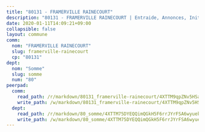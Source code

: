 ```yaml
---
title: "80131 - FRAMERVILLE RAINECOURT"
description: "80131 - FRAMERVILLE RAINECOURT | Entraide, Annonces, Initiatives"
date: 2020-01-11T14:09:21+09:00
collapsible: false
layout: commune
comm:
  nom: "FRAMERVILLE RAINECOURT"
  slug: framerville-rainecourt
  cp: "80131"
dept:
  nom: "Somme"
  slug: somme
  num: "80"
peerpad:
  comm:
    read_path: /r/markdown/80131_framerville-rainecourt/4XTTM9qpZNv5HSaZJAHW5AHtuqc96fEMQeQ5TFMhCcp311MRy
    write_path: /w/markdown/80131_framerville-rainecourt/4XTTM9qpZNv5HSaZJAHW5AHtuqc96fEMQeQ5TFMhCcp311MRy-K3TgUMJB7FZLhYwNKdbYvpXspSWrznKdamu71C39wkYZ1prHym8Q6ejRhHG3PD8C9o5bR51EJpfCbPuRGdmqYJDTc1AcTHVodfqMRvNiqKHVoh4c36SX6KSmDaWvgTgx8toe3Dp3
  dept:
    read_path: /r/markdown/80_somme/4XTTM75DYEQQimQGkH5F6rrJYrFSA6wyuekdgioEx7v45YjSw
    write_path: /w/markdown/80_somme/4XTTM75DYEQQimQGkH5F6rrJYrFSA6wyuekdgioEx7v45YjSw-K3TgTuB1DbUNHuFo9Fhh6JTUriPx8E5izGkmw9RSNTjUtMFPoZhqqp87szE8th3EytWSHGdhUuQUPjam8aJZh1SdH8pL3ibgUbMdNhU17kjAmSa49LMB2GjXvVwDVurE8mgce3XM
---
```


